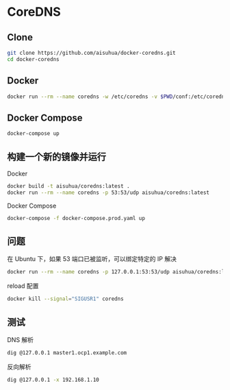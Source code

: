 # CoreDNS

## Clone 

```sh
git clone https://github.com/aisuhua/docker-coredns.git
cd docker-coredns
```

## Docker

```sh
docker run --rm --name coredns -w /etc/coredns -v $PWD/conf:/etc/coredns -p 53:53/udp coredns/coredns:1.10.1 -conf /etc/coredns/Corefile
```

## Docker Compose

```sh
docker-compose up
```

## 构建一个新的镜像并运行

Docker

```sh
docker build -t aisuhua/coredns:latest .
docker run --rm --name coredns -p 53:53/udp aisuhua/coredns:latest
```

Docker Compose

```sh
docker-compose -f docker-compose.prod.yaml up
```

## 问题

在 Ubuntu 下，如果 53 端口已被监听，可以绑定特定的 IP 解决

```sh
docker run --rm --name coredns -p 127.0.0.1:53:53/udp aisuhua/coredns:latest
```

reload 配置

```sh
docker kill --signal="SIGUSR1" coredns
```

## 测试

DNS 解析

```sh
dig @127.0.0.1 master1.ocp1.example.com
```

反向解析

```sh
dig @127.0.0.1 -x 192.168.1.10
```
